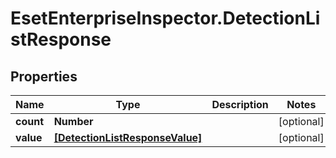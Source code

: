 # EsetEnterpriseInspector.DetectionListResponse

## Properties

Name | Type | Description | Notes
------------ | ------------- | ------------- | -------------
**count** | **Number** |  | [optional] 
**value** | [**[DetectionListResponseValue]**](DetectionListResponseValue.md) |  | [optional] 



